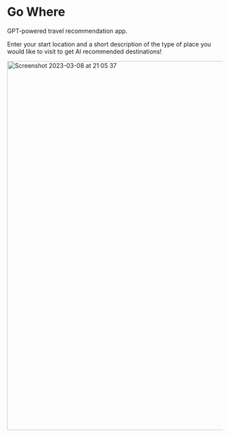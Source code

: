 
# Go Where

GPT-powered travel recommendation app. 

Enter your start location and a short description of the type of place you would like to visit to get AI recommended destinations!

<img width="862" alt="Screenshot 2023-03-08 at 21 05 37" src="https://user-images.githubusercontent.com/60492132/223849788-7b1e5097-43f0-4c55-90d3-aa3719b2af78.png">
